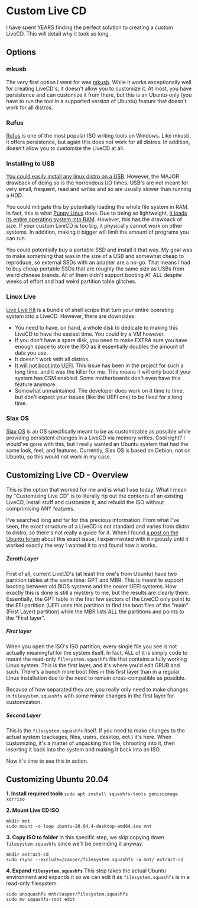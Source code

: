 # Custom Live CD
I have spent YEARS finding the perfect solution to creating a custom LiveCD. This will detail why it took so long. 

## Options
### mkusb
The very first option I went for was [mkusb](https://help.ubuntu.com/community/mkusb). While it works exceptionally well for creating LiveCD's, it doesn't allow you to customize it. At most, you have persistence and can customize it from there, but this is an Ubuntu-only (you have to run the tool in a supported version of Ubuntu) feature that doesn't work for all distros. 

### Rufus
[Rufus](https://rufus.ie/en/) is one of the most popular ISO writing tools on Windows. Like mkusb, it offers persistence, but again this does not work for all distros. In addition, doesn't allow you to customize the LiveCD at all. 

### Installing to USB
[You could easily install any linux distro on a USB](https://stackoverflow.com/questions/65738318/install-linux-on-flash-disk-like-internal-disk). However, the MAJOR drawback of doing so is the horrendous I/O times. USB's are not meant for very small, frequent, read and writes and so are usually slower than running a HDD. 

You could mitigate this by potentially loading the whole file system in RAM. In fact, this is what [Puppy Linux](https://puppylinux-woof-ce.github.io/) does. Due to being so lightweight, [it loads its entire operating system into RAM](https://forum.puppylinux.com/viewtopic.php?t=5417). However, this has the drawback of size. If your custom LiveCD is too big, it physically cannot work on other systems. In addition, making it bigger will limit the amount of programs you can run. 

You could potentially buy a portable SSD and install it that way. My goal was to make something that was in the size of a USB and somewhat cheap to reproduce, so external SSDs with an adapter are a no-go. That means I had to buy cheap portable SSDs that are roughly the same size as USBs from weird chinese brands. All of them didn't support booting AT ALL despite weeks of effort and had weird partition table glitches. 

### Linux Live
[Live Live Kit](https://github.com/Tomas-M/linux-live) is a bundle of shell scrips that turn your entire operating system into a LiveCD. However, there are downsides:

- You need to have, on hand, a whole disk to dedicate to making this LiveCD to have the easiest time. You could try a VM however.
- If you don't have a spare disk, you need to make EXTRA sure you have enough space to store the ISO as it essentially doubles the amount of data you use. 
- It doesn't work with all distros.
- [It will not boot into UEFI](https://github.com/Tomas-M/linux-live/issues/218). This issue has been in the project for such a long time, and it was the killer for me. This means it will only boot if your system has CSM enabled. Some motherboards don't even have this feature anymore. 
- Somewhat unmaintained. The developer does work on it time to time, but don't expect your issues (like the UEFI one) to be fixed for a long time.

### Slax OS
[Slax OS](https://www.slax.org/) is an OS specifically meant to be as customizable as possible while providing persistent changes in a LiveCD via memory writes. Cool right? I would've gone with this, but I really wanted an Ubuntu system that had the same look, feel, and features. Currently, Slax OS is based on Debian, not on Ubuntu, so this would not work in my case. 

## Customizing Live CD - Overview
This is the option that worked for me and is what I use today. What I mean by "Customizing Live CD" is to literally rip out the contents of an existing LiveCD, install stuff and customize it, and rebuild the ISO without comprimising ANY features.

I've searched long and far for this precious information. From what I've seen, the exact structure of a LiveCD is not standard and varies from distro to distro, so there's not really a guide for it. When I found [a post on the Ubuntu forum](https://help.ubuntu.com/community/LiveCDCustomization) about this exact issue, I experimented with it rigiously until it worked exactly the way I wanted it to and found how it works. 

##### Zeroth Layer
First of all, current LiveCD's (at least the one's from Ubuntu) have two partition tables at the same time: GPT and MBR. This is meant to support booting between old BIOS systems and the newer UEFI systems. How exactly this is done is still a mystery to me, but the results are clearly there. Essentially, the GPT table in the first few sectors of the LiveCD only point to the EFI partition (UEFI uses this partition to find the boot files of the "main" (First Layer) partition) while the MBR lists ALL the partitions and points to the "First layer".

##### First layer
When you open the ISO's ISO partition, every single file you see is not actually meaningful for the system itself. In fact, ALL of it is simply code to mount the read-only `filesystem.squashfs` file that contains a fully working Linux system. This is the first layer, and it's where you'd edit GRUB and such. There's a bunch more boot files in this first layer than in a regular Linux installation due to the need to remain cross-compatible as possible. 

Because of how separated they are, you really only need to make changes in `filesystem.squashfs` with some minor changes in the first layer for customization.

##### Second Layer
This is the `filesystem.squashfs` itself. If you need to make changes to the actual system (packages, files, users, desktop, ect.) it's here. When customizing, it's a matter of unpacking this file, chrooting into it, then inserting it back into the system and making it back into an ISO. 

Now it's time to see this in action.

## Customizing Ubuntu 20.04
**1. Install required tools** ``sudo apt install squashfs-tools genisoimage xorriso``

**2. Mount Live CD ISO** 
```
mkdir mnt
sudo mount -o loop ubuntu-20.04.4-desktop-amd64.iso mnt
```

**3. Copy ISO to folder** In this specific step, we skip copying down `filesystem.squashfs` since we'll be overriding it anyway.
```
mkdir extract-cd
sudo rsync --exclude=/casper/filesystem.squashfs -a mnt/ extract-cd
```

**4. Expand `filesystem.squashfs`** This step takes the actual Ubuntu environment and expands it so we can edit it as `filesystem.squashfs` is in a read-only filesystem. 
```
sudo unsquashfs mnt/casper/filesystem.squashfs
sudo mv squashfs-root edit
```







